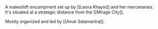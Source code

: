 A makeshift encampment set up by [[Leora Khayin]] and her mercenaries. It's situated at a strategic distance from the [[Mirage City]]. 

Mostly organized and led by [[Anuk Salamantra]].
